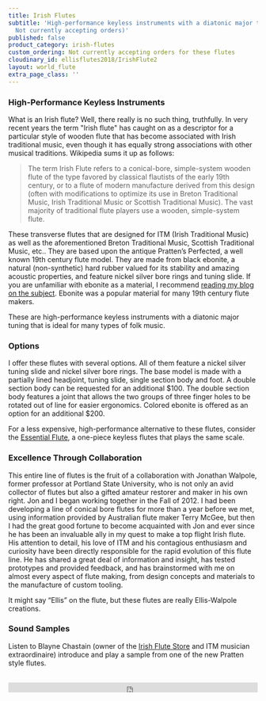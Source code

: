 ```yaml
---
title: Irish Flutes
subtitle: 'High-performance keyless instruments with a diatonic major tuning (NOTE:
  Not currently accepting orders)'
published: false
product_category: irish-flutes
custom_ordering: Not currently accepting orders for these flutes
cloudinary_id: ellisflutes2018/IrishFlute2
layout: world_flute
extra_page_class: ''
---
```


### High-Performance Keyless Instruments

What is an Irish flute?  Well, there really is no such thing, truthfully.  In very recent years the term "Irish flute" has caught on as a descriptor for a particular style of wooden flute that has become associated with Irish traditional music, even though it has equally strong associations with other musical traditions.  Wikipedia sums it up as follows:

> The term Irish Flute refers to a conical-bore, simple-system wooden flute of the type favored by classical flautists of the early 19th century, or to a flute of modern manufacture derived from this design (often with modifications to optimize its use in Breton Traditional Music, Irish Traditional Music or Scottish Traditional Music). The vast majority of traditional flute players use a wooden, simple-system flute.

These transverse flutes that are designed for ITM (Irish Traditional Music) as well as the aforementioned Breton Traditional Music, Scottish Traditional Music, etc.. They are based upon the antique Pratten’s Perfected, a well known 19th century flute model.   They are made from black ebonite, a natural (non-synthetic) hard rubber valued for its stability and amazing acoustic properties, and feature nickel silver bore rings and tuning slide.  If you are unfamiliar with ebonite as a material, I recommend [reading my blog on the subject](https://www.ellisflutes.com/blog/what-is-ebonite).  Ebonite was a popular material for many 19th century flute makers.

These are high-performance keyless instruments with a diatonic major tuning that is ideal for many types of folk music.

### Options

I offer these flutes with several options.  All of them feature a nickel silver tuning slide and nickel silver bore rings.  The base model is made with a partially lined headjoint, tuning slide, single section body and foot.
A double section body can be requested for an additional $100.  The double section body features a joint that allows the two groups of three finger holes to be rotated out of line for easier ergonomics.
Colored ebonite is offered as an option for an additional $200.

For a less expensive, high-performance alternative to these flutes, consider the [Essential Flute](http://www.ellisflutes.com/world-flutes/transverse-folk), a one-piece keyless flutes that plays the same scale.

### Excellence Through Collaboration

This entire line of flutes is the fruit of a collaboration with Jonathan Walpole, former professor at Portland State University, who is not only an avid collector of flutes but also a gifted amateur restorer and maker in his own right.  Jon and I began working together in the Fall of 2012.  I had been developing a line of conical bore flutes for more than a year before we met, using information provided by Australian flute maker Terry McGee, but then I had the great good fortune to become acquainted with Jon and ever since he has been an invaluable ally in my quest to make a top flight Irish flute.  His attention to detail, his love of ITM and his contagious enthusiasm and curiosity have been directly responsible for the rapid evolution of this flute line.  He has shared a great deal of information and insight, has tested prototypes and provided feedback, and has brainstormed with me on almost every aspect of flute making, from design concepts and materials to the manufacture of custom tooling.

It might say “Ellis” on the flute, but these flutes are really Ellis-Walpole creations.

### Sound Samples

Listen to Blayne Chastain (owner of the [Irish Flute Store](http://www.irishflutestore.com/) and ITM musician extraordinaire) introduce and play a sample from one of the new Pratten style flutes.<br/><br/>

<div class="callout">
  <iframe scrolling="no" src="https://w.soundcloud.com/player/?url=https%3A//api.soundcloud.com/tracks/229290719&amp;color=ff5500&amp;inverse=false&amp;auto_play=false&amp;show_user=true" width="100%" height="20" frameborder="no"></iframe>
</div>

